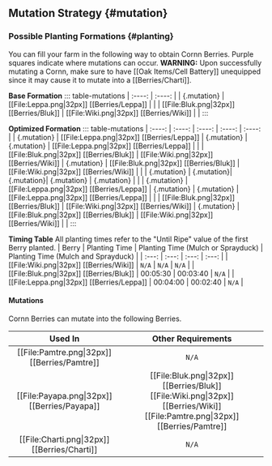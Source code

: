 ## Mutation Strategy {#mutation}

### Possible Planting Formations {#planting}

You can fill your farm in the following way to obtain Cornn Berries. Purple squares indicate where mutations can occur.
**WARNING:** Upon successfully mutating a Cornn, make sure to have [[Oak Items/Cell Battery]] unequipped since it may cause it to mutate into a [[Berries/Charti]].

**Base Formation**
::: table-mutations
| :----: | :----: |
| {.mutation} | [[File:Leppa.png\|32px]] [[Berries/Leppa]] | |
| [[File:Bluk.png\|32px]] [[Berries/Bluk]] | [[File:Wiki.png\|32px]] [[Berries/Wiki]] | |
:::

**Optimized Formation**
::: table-mutations
| :----: | :----: | :----: | :----: | :----: |
| {.mutation} | [[File:Leppa.png\|32px]] [[Berries/Leppa]] | {.mutation} | {.mutation} | [[File:Leppa.png\|32px]] [[Berries/Leppa]] | |
| [[File:Bluk.png\|32px]] [[Berries/Bluk]] | [[File:Wiki.png\|32px]] [[Berries/Wiki]] | {.mutation} | [[File:Bluk.png\|32px]] [[Berries/Bluk]] | [[File:Wiki.png\|32px]] [[Berries/Wiki]] | |
| {.mutation} | {.mutation}| {.mutation}| {.mutation} | {.mutation} | |
| {.mutation} | [[File:Leppa.png\|32px]] [[Berries/Leppa]] | {.mutation} | {.mutation} | [[File:Leppa.png\|32px]] [[Berries/Leppa]] | |
| [[File:Bluk.png\|32px]] [[Berries/Bluk]] | [[File:Wiki.png\|32px]] [[Berries/Wiki]] | {.mutation} | [[File:Bluk.png\|32px]] [[Berries/Bluk]] | [[File:Wiki.png\|32px]] [[Berries/Wiki]] | |
:::

**Timing Table**
All planting times refer to the "Until Ripe" value of the first Berry planted.
| Berry                                         | Planting Time | Planting Time (Mulch or Sprayduck)    | Planting Time (Mulch and Sprayduck)   |
| :---:                                         | :---:         | :---:                                 | :---:                                 |
| [[File:Wiki.png\|32px]] [[Berries/Wiki]]      | `N/A`         | `N/A`                                 | `N/A`                                 |
| [[File:Bluk.png\|32px]] [[Berries/Bluk]]      | 00:05:30      | 00:03:40                              | `N/A`                                 |
| [[File:Leppa.png\|32px]] [[Berries/Leppa]]    | 00:04:00      | 00:02:40                              | `N/A`                                 |

#### Mutations
Cornn Berries can mutate into the following Berries.

| Used In                                       | Other Requirements |
| :---:                                         | :---: |
| [[File:Pamtre.png\|32px]] [[Berries/Pamtre]]  | `N/A` |
| [[File:Payapa.png\|32px]] [[Berries/Payapa]]  | [[File:Bluk.png\|32px]] [[Berries/Bluk]] [[File:Wiki.png\|32px]] [[Berries/Wiki]] [[File:Pamtre.png\|32px]] [[Berries/Pamtre]] |
| [[File:Charti.png\|32px]] [[Berries/Charti]]  | `N/A` |